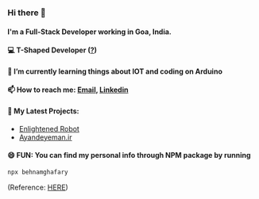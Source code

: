 ### Hi there 👋
#### I'm a Full-Stack Developer working in Goa, India.

#### 💻 T-Shaped Developer ([?](https://letslearnabout.net/blog/what-it-is-a-t-shaped-developer-and-why-you-should-be-one))
#### 🌱 I’m currently learning things about IOT and coding on Arduino
#### 📫 How to reach me: [Email](mailto:behnam.ghafary@gmail.com), [Linkedin](https://www.linkedin.com/in/behnamghafary/)
#### 🔭 My Latest Projects:
- [Enlightened Robot](https://enlightenedrobot.com/)
- [Ayandeyeman.ir](https://ayandeyeman.ir/)
#### 😄 FUN: You can find my personal info through NPM package by running 
```bash
npx behnamghafary
```
(Reference: [HERE](https://github.com/Ridermansb/ridermansb))


<!--
**Behnamgh/behnamgh** is a ✨ _special_ ✨ repository because its `README.md` (this file) appears on your GitHub profile.

Here are some ideas to get you started:

- 🔭 I’m currently working on ...
- 🌱 I’m currently learning ...
- 👯 I’m looking to collaborate on ...
- 🤔 I’m looking for help with ...
- 💬 Ask me about ...
- 📫 How to reach me: ...
- 😄 Pronouns: ...
- ⚡ Fun fact: ...
-->
